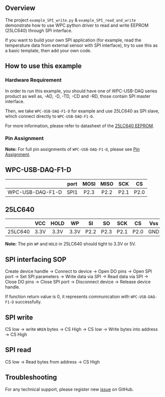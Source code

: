 ## Overview

The project `example_SPI_write.py` & `example_SPI_read_and_write` demonstrate how to use WPC python driver to read and write EEPROM (25LC640) through SPI interface.

If you want to build your own SPI application (for example, read the temperature data from external sensor with SPI interface), try to use this as a basic template, then add your own code.

## How to use this example

### Hardware Requirement

In order to run this example, you should have one of WPC-USB-DAQ series product as well as, -AD, -D, -TD, -CD and -RD, those contain SPI master interface.

Then, we take `WPC-USB-DAQ-F1-D` for example and use 25LC640 as SPI slave, which connect directly to `WPC-USB-DAQ-F1-D`.

For more information, please refer to datasheet of the [25LC640 EEPROM](https://github.com/WPC-Systems-Ltd/WPC_Python_driver_release/tree/main/Reference/Datasheet).

### Pin Assignment

**Note:** For full pin assignments of `WPC-USB-DAQ-F1-D`, please see [Pin Assignment](https://github.com/WPC-Systems-Ltd/WPC_Python_driver_release/tree/main/Reference/Pinouts).

## WPC-USB-DAQ-F1-D

|                  | port | MOSI | MISO | SCK  |  CS  |
| -----------------|:----:|:----:|:----:|:----:|:----:|
| WPC-USB-DAQ-F1-D | SPI1 | P2.3 | P2.2 | P2.1 | P2.0 |

## 25LC640

|                  | VCC  | HOLD |  WP  |  SI  |  SO  | SCK  |  CS  | Vss  |
|:----------------:|:----:|:----:|:----:|:----:|:----:|:----:|:----:|:----:|
|      25LC640     | 3.3V | 3.3V | 3.3V | P2.2 | P2.3 | P2.1 | P2.0 | GND  |
**Note:** The pin `WP` and `HOLD` in 25LC640 should tight to 3.3V or 5V.


## SPI interfacing SOP 

Create device handle -> Connect to device -> Open DO pins -> Open SPI port -> Set SPI parameters -> Write data via SPI -> Read data via SPI -> Close DO pins -> Close SPI port -> Disconnect device -> Release device handle.

If function return value is 0, it represents communication with `WPC-USB-DAQ-F1-D` successfully.

## SPI write
CS low -> write `WREN` bytes -> CS High -> CS low -> Write bytes into address -> CS High

## SPI read
CS low -> Read bytes from address -> CS High

## Troubleshooting

For any technical support, please register new [issue](https://github.com/WPC-Systems-Ltd/WPC_Python_driver_release/issues) on GitHub.